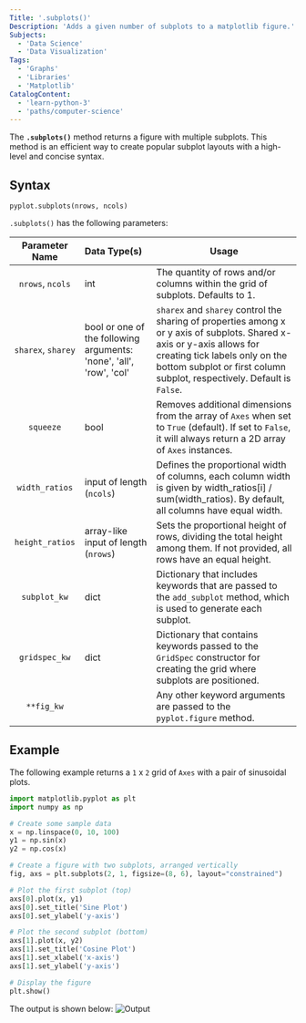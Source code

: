 ```yaml
---
Title: '.subplots()'
Description: 'Adds a given number of subplots to a matplotlib figure.'
Subjects:
  - 'Data Science'
  - 'Data Visualization'
Tags:
  - 'Graphs'
  - 'Libraries'
  - 'Matplotlib'
CatalogContent:
  - 'learn-python-3'
  - 'paths/computer-science'
---
```


The **`.subplots()`** method returns a figure with multiple subplots. This method is an efficient way to create popular subplot layouts with a high-level and concise syntax.

## Syntax

```pseudo
pyplot.subplots(nrows, ncols)
```

`.subplots()` has the following parameters:

|   Parameter Name   | Data Type(s)                                                        | Usage                                                                                                                                                                                                                                |
| :----------------: | :------------------------------------------------------------------ | ------------------------------------------------------------------------------------------------------------------------------------------------------------------------------------------------------------------------------------ |
|  `nrows`, `ncols`  | int                                                                 | The quantity of rows and/or columns within the grid of subplots. Defaults to 1.                                                                                                                                                      |
| `sharex`, `sharey` | bool or one of the following arguments: 'none', 'all', 'row', 'col' | `sharex` and `sharey` control the sharing of properties among x or y axis of subplots. Shared x-axis or y-axis allows for creating tick labels only on the bottom subplot or first column subplot, respectively. Default is `False`. |
|     `squeeze`      | bool                                                                | Removes additional dimensions from the array of `Axes` when set to `True` (default). If set to `False`, it will always return a 2D array of `Axes` instances.                                                                        |
|   `width_ratios`   | input of length (`ncols`)                                           | Defines the proportional width of columns, each column width is given by width_ratios[i] / sum(width_ratios). By default, all columns have equal width.                                                                              |
|  `height_ratios`   | array-like input of length (`nrows`)                                | Sets the proportional height of rows, dividing the total height among them. If not provided, all rows have an equal height.                                                                                                          |
|    `subplot_kw`    | dict                                                                | Dictionary that includes keywords that are passed to the `add_subplot` method, which is used to generate each subplot.                                                                                                               |
|   `gridspec_kw`    | dict                                                                | Dictionary that contains keywords passed to the `GridSpec` constructor for creating the grid where subplots are positioned.                                                                                                          |
|     `**fig_kw`     |                                                                     | Any other keyword arguments are passed to the `pyplot.figure` method.                                                                                                                                                                |

## Example

The following example returns a `1` x `2` grid of `Axes` with a pair of sinusoidal plots.

```py
import matplotlib.pyplot as plt
import numpy as np

# Create some sample data
x = np.linspace(0, 10, 100)
y1 = np.sin(x)
y2 = np.cos(x)

# Create a figure with two subplots, arranged vertically
fig, axs = plt.subplots(2, 1, figsize=(8, 6), layout="constrained")

# Plot the first subplot (top)
axs[0].plot(x, y1)
axs[0].set_title('Sine Plot')
axs[0].set_ylabel('y-axis')

# Plot the second subplot (bottom)
axs[1].plot(x, y2)
axs[1].set_title('Cosine Plot')
axs[1].set_xlabel('x-axis')
axs[1].set_ylabel('y-axis')

# Display the figure
plt.show()
```

The output is shown below:
![Output](https://raw.githubusercontent.com/Codecademy/docs/main/media/matplotlib-subplots-example.png)
